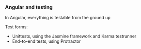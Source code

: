 ### Angular and testing

In Angular, everything is testable from the ground up

Test forms:
* Unittests, using the Jasmine framework and Karma testrunner
* End-to-end tests, using Protractor 